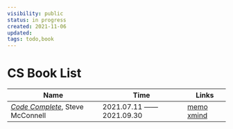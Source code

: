 ```yaml
---
visibility: public
status: in progress
created: 2021-11-06
updated:
tags: todo,book
---
```


# CS Book List

| Name | Time | Links | 
| ---  | ---          | ---   |
|  [*Code Complete*](https://book.douban.com/subject/1432042/), Steve McConnell | 2021.07.11 —— 2021.09.30 | [memo]() [xmind]() |